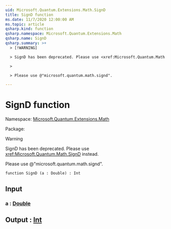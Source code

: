 ```yaml
---
uid: Microsoft.Quantum.Extensions.Math.SignD
title: SignD function
ms.date: 11/7/2020 12:00:00 AM
ms.topic: article
qsharp.kind: function
qsharp.namespace: Microsoft.Quantum.Extensions.Math
qsharp.name: SignD
qsharp.summary: >+
  > [!WARNING]

  > SignD has been deprecated. Please use <xref:Microsoft.Quantum.Math.SignD> instead.

  >

  > Please use @"microsoft.quantum.math.signd".

---
```


# SignD function

Namespace: [Microsoft.Quantum.Extensions.Math](xref:Microsoft.Quantum.Extensions.Math)

Package: [](https://nuget.org/packages/)


> [!WARNING]
> SignD has been deprecated. Please use <xref:Microsoft.Quantum.Math.SignD> instead.
>
> Please use @"microsoft.quantum.math.signd".



```qsharp
function SignD (a : Double) : Int
```


## Input

### a : [Double](xref:microsoft.quantum.lang-ref.double)





## Output : [Int](xref:microsoft.quantum.lang-ref.int)

